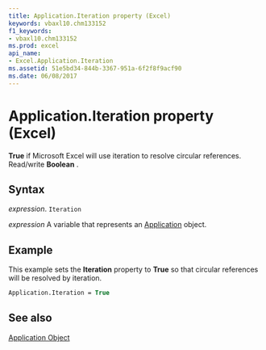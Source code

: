 ```yaml
---
title: Application.Iteration property (Excel)
keywords: vbaxl10.chm133152
f1_keywords:
- vbaxl10.chm133152
ms.prod: excel
api_name:
- Excel.Application.Iteration
ms.assetid: 51e5bd34-844b-3367-951a-6f2f8f9acf90
ms.date: 06/08/2017
---
```



# Application.Iteration property (Excel)

 **True** if Microsoft Excel will use iteration to resolve circular references. Read/write **Boolean** .


## Syntax

 _expression_. `Iteration`

 _expression_ A variable that represents an [Application](Excel.Application-graph-property.md) object.


## Example

This example sets the  **Iteration** property to **True** so that circular references will be resolved by iteration.


```vb
Application.Iteration = True
```


## See also


[Application Object](Excel.Application(object).md)

